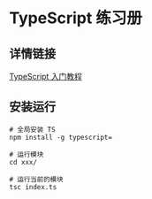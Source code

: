 # TypeScript 练习册

## 详情链接

[TypeScript 入门教程](https://ts.xcatliu.com/introduction/what-is-typescript.html)

## 安装运行

```shell
# 全局安装 TS
npm install -g typescript=

# 运行模块
cd xxx/

# 运行当前的模块
tsc index.ts
```

